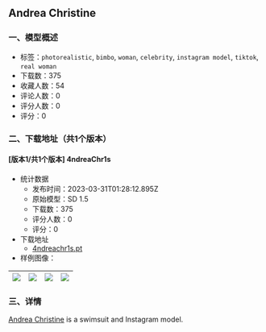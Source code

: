 ## Andrea Christine
### 一、模型概述

- 标签：`photorealistic`, `bimbo`, `woman`, `celebrity`, `instagram model`, `tiktok`, `real woman`
- 下载数：375
- 收藏人数：54
- 评论人数：0
- 评分人数：0
- 评分：0

### 二、下载地址（共1个版本）

#### [版本1/共1个版本] 4ndreaChr1s

- 统计数据
  - 发布时间：2023-03-31T01:28:12.895Z
  - 原始模型：SD 1.5
  - 下载数：375
  - 评分人数：0
  - 评分：0
- 下载地址
  - [4ndreachr1s.pt](https://civitai.com/api/download/models/32254)
- 样例图像：

| <img src="https://image.civitai.com/xG1nkqKTMzGDvpLrqFT7WA/bf68cc82-b80d-411a-01bb-bd6e9fbf8f00/width=450/367306.jpeg" /> | <img src="https://image.civitai.com/xG1nkqKTMzGDvpLrqFT7WA/787e2ce3-4685-4f7b-e7a8-4f92c626a400/width=450/480572.jpeg" /> | <img src="https://image.civitai.com/xG1nkqKTMzGDvpLrqFT7WA/8df64fd9-0efa-4444-e3f8-9352b392c200/width=450/367311.jpeg" /> | <img src="https://image.civitai.com/xG1nkqKTMzGDvpLrqFT7WA/b1de73e2-dcc1-4dea-95fd-407c1a617200/width=450/480571.jpeg" /> |
| ---- | ---- | ---- | ---- |


### 三、详情
<p><a rel="ugc" href="https://www.instagram.com/andrea_christiine/">Andrea Christine</a> is a swimsuit and Instagram model. </p>